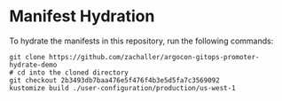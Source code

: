 # Manifest Hydration

To hydrate the manifests in this repository, run the following commands:

```shell
git clone https://github.com/zachaller/argocon-gitops-promoter-hydrate-demo
# cd into the cloned directory
git checkout 2b3493db7baa476e5f476f4b3e5d5fa7c3569092
kustomize build ./user-configuration/production/us-west-1
```
